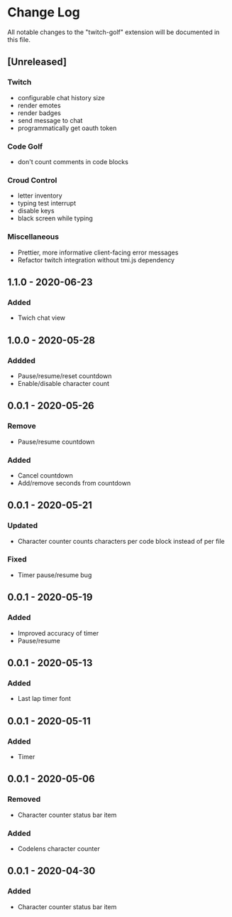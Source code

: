 # Change Log

All notable changes to the "twitch-golf" extension will be documented in this file.

## [Unreleased]
### Twitch
- configurable chat history size
- render emotes
- render badges
- send message to chat
- programmatically get oauth token
### Code Golf
- don't count comments in code blocks
### Croud Control
- letter inventory
- typing test interrupt
- disable keys
- black screen while typing
### Miscellaneous
- Prettier, more informative client-facing error messages
- Refactor twitch integration without tmi.js dependency

## 1.1.0 - 2020-06-23
### Added
- Twich chat view

## 1.0.0 - 2020-05-28
### Addded
- Pause/resume/reset countdown
- Enable/disable character count

## 0.0.1 - 2020-05-26
### Remove
- Pause/resume countdown
### Added
- Cancel countdown
- Add/remove seconds from countdown

## 0.0.1 - 2020-05-21
### Updated
- Character counter counts characters per code block instead of per file
### Fixed
- Timer pause/resume bug

## 0.0.1 - 2020-05-19
### Added
- Improved accuracy of timer
- Pause/resume

## 0.0.1 - 2020-05-13
### Added
- Last lap timer font

## 0.0.1 - 2020-05-11
### Added
- Timer

## 0.0.1 - 2020-05-06
### Removed
- Character counter status bar item
### Added
- Codelens character counter

## 0.0.1 - 2020-04-30
### Added
- Character counter status bar item